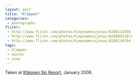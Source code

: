 ```yaml
---
layout: post
title: "Kläppen"
categories:
 - photographs
flickr:
 - http://www.flickr.com/photos/himynameisjonas/8289111916
 - http://www.flickr.com/photos/himynameisjonas/8288055287/
 - http://www.flickr.com/photos/himynameisjonas/8289116764
tags:
 - kläppen
 - winter
 - snow
---
```


Taken at [Kläppen Ski Resort](http://www.klappen.se), January 2006.
